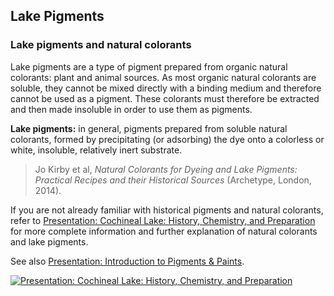 ## Lake Pigments

### Lake pigments and natural colorants

Lake pigments are a type of pigment prepared from organic natural colorants: plant and animal sources. As most organic natural colorants are soluble, they cannot be mixed directly with a binding medium and therefore cannot be used as a pigment. These colorants must therefore be extracted and then made insoluble in order to use them as pigments.

**Lake pigments:** in general, pigments prepared from soluble natural colorants, formed by precipitating (or adsorbing) the dye onto a colorless or white, insoluble, relatively inert substrate.

> Jo Kirby et al, _Natural Colorants for Dyeing and Lake Pigments: Practical Recipes and their Historical Sources_ (Archetype, London, 2014).


If you are not already familiar with historical pigments and natural colorants, refer to [Presentation: Cochineal Lake: History, Chemistry, and Preparation](./rosenkranz_2023_lakes_cochineal-history-chem-prep.pdf) for more complete information and further explanation of natural colorants and lake pigments.

See also [Presentation: Introduction to Pigments &amp; Paints](./introduction-paints-pigments_njr_2021.pdf).

[![Presentation: Cochineal Lake: History, Chemistry, and Preparation](../images/cochineal-presentation.png?raw=true)](./rosenkranz_2021_lakes_cochineal-history-chem-prep.pdf)
